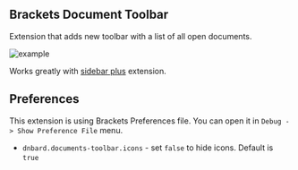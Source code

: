 Brackets Document Toolbar
-------------------------

Extension that adds new toolbar with a list of all open documents.

![example](http://content.screencast.com/users/dnbard/folders/Jing/media/dc98f705-dce7-40bf-ae23-df54cee99819/2014-08-14_1456.png)

Works greatly with [sidebar plus](https://github.com/sathyamoorthi/brackets-sidebar-plus) extension.

Preferences
----------

This extension is using Brackets Preferences file. You can open it in `Debug -> Show Preference File` menu.

* `dnbard.documents-toolbar.icons` - set `false` to hide icons. Default is `true`
